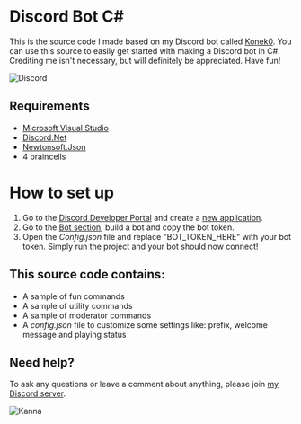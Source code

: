 # Discord Bot C# 
This is the source code I made based on my Discord bot called [Konek0](https://discordapp.com/oauth2/authorize?client_id=604001646514667541&scope=bot&permissions=1543892215). You can use this source to easily get started with making a Discord bot in C#. Crediting me isn't necessary, but will definitely be appreciated. Have fun!  

![Discord](https://i.imgur.com/JpbYChQ.png)
## Requirements  
* [Microsoft Visual Studio](https://visualstudio.microsoft.com/downloads/)
* [Discord.Net](https://www.nuget.org/packages/Discord.Net/)
* [Newtonsoft.Json](https://www.nuget.org/packages/Newtonsoft.Json/)
* 4 braincells  

#  How to set up
1. Go to the [Discord Developer Portal](https://discordapp.com/developers/applications/) and create a [new application](https://i.imgur.com/LBK4wnz.png).  
2. Go to the [Bot section](https://i.imgur.com/VaaG2ST.png), build a bot and copy the bot token.  
3. Open the *Config.json* file and replace "BOT_TOKEN_HERE" with your bot token. Simply run the project and your bot should now connect!

##  This source code contains:  
* A sample of fun commands
* A sample of utility commands
* A sample of moderator commands
* A *config.json* file to customize some settings like: prefix, welcome message and playing status  

## Need help?  
To ask any questions or leave a comment about anything, please join [my Discord server](https://discord.gg/TtR32WT).  

![Kanna](https://media.giphy.com/media/cgEP4Iee5gvks/giphy.gif)
